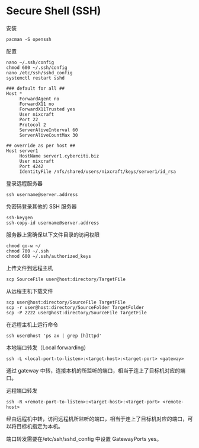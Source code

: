 # Secure Shell (SSH)

安装

```
pacman -S openssh
```

配置

```
nano ~/.ssh/config
chmod 600 ~/.ssh/config
nano /etc/ssh/sshd_config
systemctl restart sshd
```

```Config File Example
### default for all ##
Host *
     ForwardAgent no
     ForwardX11 no
     ForwardX11Trusted yes
     User nixcraft
     Port 22
     Protocol 2
     ServerAliveInterval 60
     ServerAliveCountMax 30

## override as per host ##
Host server1
     HostName server1.cyberciti.biz
     User nixcraft
     Port 4242
     IdentityFile /nfs/shared/users/nixcraft/keys/server1/id_rsa
```

登录远程服务器

```
ssh username@server.address
```

免密码登录其他的 SSH 服务器

```
ssh-keygen
ssh-copy-id username@server.address
```

服务器上需确保以下文件目录的访问权限

```
chmod go-w ~/
chmod 700 ~/.ssh
chmod 600 ~/.ssh/authorized_keys
```

上传文件到远程主机

```
scp SourceFile user@host:directory/TargetFile
```

从远程主机下载文件

```
scp user@host:directory/SourceFile TargetFile
scp -r user@host:directory/SourceFolder TargetFolder
scp -P 2222 user@host:directory/SourceFile TargetFile
```

在远程主机上运行命令

```
ssh user@host 'ps ax | grep [h]ttpd'
```

本地端口转发（Local forwarding）

```
ssh -L <local-port-to-listen>:<target-host>:<target-port> <gateway>
```

通过 gateway 中转，连接本机的所监听的端口，相当于连上了目标机对应的端口。

远程端口转发

```
ssh -R <remote-port-to-listen>:<target-host>:<target-port> <remote-host>
```

经由远程机中转，访问远程机所监听的端口，相当于连上了目标机对应的端口，可以将目标机指定为本机。

端口转发需要在/etc/ssh/sshd_config 中设置 GatewayPorts yes。

